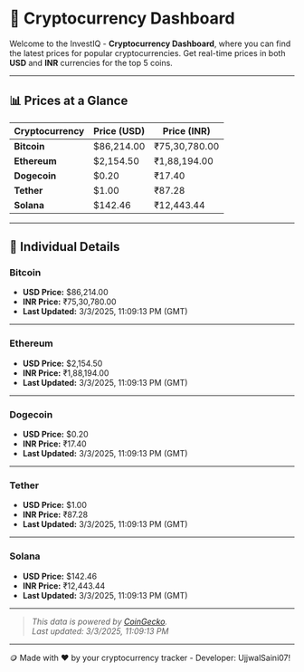 
# 🚀 Cryptocurrency Dashboard

Welcome to the InvestIQ - **Cryptocurrency Dashboard**, where you can find the latest prices for popular cryptocurrencies. Get real-time prices in both **USD** and **INR** currencies for the top 5 coins.

---

## 📊 Prices at a Glance

| **Cryptocurrency** | **Price (USD)**       | **Price (INR)**        |
|---------------------|-----------------------|------------------------|
| **Bitcoin**   | $86,214.00 | ₹75,30,780.00 |
| **Ethereum**   | $2,154.50 | ₹1,88,194.00 |
| **Dogecoin**   | $0.20 | ₹17.40 |
| **Tether**   | $1.00 | ₹87.28 |
| **Solana**   | $142.46 | ₹12,443.44 |

---

## 📌 Individual Details

### Bitcoin

- **USD Price:** $86,214.00
- **INR Price:** ₹75,30,780.00
- **Last Updated:** 3/3/2025, 11:09:13 PM (GMT)
---


### Ethereum

- **USD Price:** $2,154.50
- **INR Price:** ₹1,88,194.00
- **Last Updated:** 3/3/2025, 11:09:13 PM (GMT)
---


### Dogecoin

- **USD Price:** $0.20
- **INR Price:** ₹17.40
- **Last Updated:** 3/3/2025, 11:09:13 PM (GMT)
---


### Tether

- **USD Price:** $1.00
- **INR Price:** ₹87.28
- **Last Updated:** 3/3/2025, 11:09:13 PM (GMT)
---


### Solana

- **USD Price:** $142.46
- **INR Price:** ₹12,443.44
- **Last Updated:** 3/3/2025, 11:09:13 PM (GMT)
---


> _This data is powered by [CoinGecko](https://www.coingecko.com)._  
> _Last updated: 3/3/2025, 11:09:13 PM_  

---
🪙 Made with ❤️ by your cryptocurrency tracker - Developer: UjjwalSaini07!
